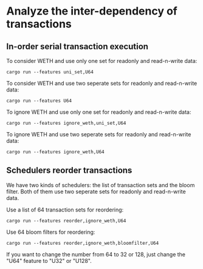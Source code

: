 # Analyze the inter-dependency of transactions

## In-order serial transaction execution

To consider WETH and use only one set for readonly and read-n-write data:

```
cargo run --features uni_set,U64
```

To consider WETH and use two seperate sets for readonly and read-n-write data:

```
cargo run --features U64
```

To ignore WETH and use only one set for readonly and read-n-write data:

```
cargo run --features ignore_weth,uni_set,U64
```

To ignore WETH and use two seperate sets for readonly and read-n-write data:

```
cargo run --features ignore_weth,U64
```

## Schedulers reorder transactions

We have two kinds of schedulers: the list of transaction sets and the bloom filter. Both of them use two seperate sets for readonly and read-n-write data.

Use a list of 64 transaction sets for reordering:

```
cargo run --features reorder,ignore_weth,U64
```

Use 64 bloom filters for reordering:

```
cargo run --features reorder,ignore_weth,bloomfilter,U64
```

If you want to change the number from 64 to 32 or 128, just change the "U64" feature to "U32" or "U128".

